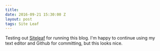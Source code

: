 ```yaml
---
title:
date: 2016-09-21 15:30:00 Z
layout: post
tags: Site Leaf
---
```


Testing out [Siteleaf](https://www.siteleaf.com/) for running this blog. I'm happy to continue using my text editor and Github for committing, but this looks nice. 